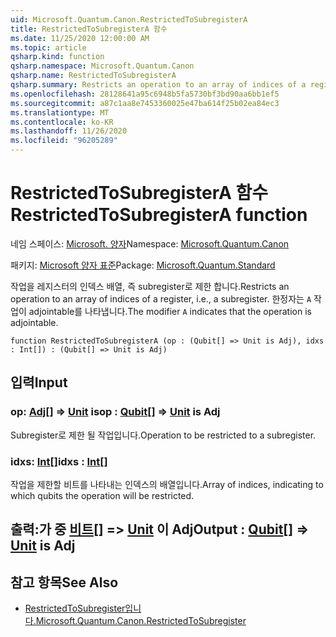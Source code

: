 ```yaml
---
uid: Microsoft.Quantum.Canon.RestrictedToSubregisterA
title: RestrictedToSubregisterA 함수
ms.date: 11/25/2020 12:00:00 AM
ms.topic: article
qsharp.kind: function
qsharp.namespace: Microsoft.Quantum.Canon
qsharp.name: RestrictedToSubregisterA
qsharp.summary: Restricts an operation to an array of indices of a register, i.e., a subregister. The modifier `A` indicates that the operation is adjointable.
ms.openlocfilehash: 28128641a95c6948b5fa5730bf3bd90aa6bb1ef5
ms.sourcegitcommit: a87c1aa8e7453360025e47ba614f25b02ea84ec3
ms.translationtype: MT
ms.contentlocale: ko-KR
ms.lasthandoff: 11/26/2020
ms.locfileid: "96205289"
---
```

# <a name="restrictedtosubregistera-function"></a><span data-ttu-id="8973b-102">RestrictedToSubregisterA 함수</span><span class="sxs-lookup"><span data-stu-id="8973b-102">RestrictedToSubregisterA function</span></span>

<span data-ttu-id="8973b-103">네임 스페이스: [Microsoft. 양자](xref:Microsoft.Quantum.Canon)</span><span class="sxs-lookup"><span data-stu-id="8973b-103">Namespace: [Microsoft.Quantum.Canon](xref:Microsoft.Quantum.Canon)</span></span>

<span data-ttu-id="8973b-104">패키지: [Microsoft 양자 표준](https://nuget.org/packages/Microsoft.Quantum.Standard)</span><span class="sxs-lookup"><span data-stu-id="8973b-104">Package: [Microsoft.Quantum.Standard](https://nuget.org/packages/Microsoft.Quantum.Standard)</span></span>


<span data-ttu-id="8973b-105">작업을 레지스터의 인덱스 배열, 즉 subregister로 제한 합니다.</span><span class="sxs-lookup"><span data-stu-id="8973b-105">Restricts an operation to an array of indices of a register, i.e., a subregister.</span></span>
<span data-ttu-id="8973b-106">한정자는 `A` 작업이 adjointable를 나타냅니다.</span><span class="sxs-lookup"><span data-stu-id="8973b-106">The modifier `A` indicates that the operation is adjointable.</span></span>

```qsharp
function RestrictedToSubregisterA (op : (Qubit[] => Unit is Adj), idxs : Int[]) : (Qubit[] => Unit is Adj)
```


## <a name="input"></a><span data-ttu-id="8973b-107">입력</span><span class="sxs-lookup"><span data-stu-id="8973b-107">Input</span></span>

### <a name="op--qubit--unit--is-adj"></a><span data-ttu-id="8973b-108">op: [Adj](xref:microsoft.quantum.lang-ref.qubit)[] => [Unit](xref:microsoft.quantum.lang-ref.unit)  is</span><span class="sxs-lookup"><span data-stu-id="8973b-108">op : [Qubit](xref:microsoft.quantum.lang-ref.qubit)[] => [Unit](xref:microsoft.quantum.lang-ref.unit)  is Adj</span></span>

<span data-ttu-id="8973b-109">Subregister로 제한 될 작업입니다.</span><span class="sxs-lookup"><span data-stu-id="8973b-109">Operation to be restricted to a subregister.</span></span>


### <a name="idxs--int"></a><span data-ttu-id="8973b-110">idxs: [Int](xref:microsoft.quantum.lang-ref.int)[]</span><span class="sxs-lookup"><span data-stu-id="8973b-110">idxs : [Int](xref:microsoft.quantum.lang-ref.int)[]</span></span>

<span data-ttu-id="8973b-111">작업을 제한할 비트를 나타내는 인덱스의 배열입니다.</span><span class="sxs-lookup"><span data-stu-id="8973b-111">Array of indices, indicating to which qubits the operation will be restricted.</span></span>



## <a name="output--qubit--unit--is-adj"></a><span data-ttu-id="8973b-112">출력:가 중 [비트](xref:microsoft.quantum.lang-ref.qubit)[] => [Unit](xref:microsoft.quantum.lang-ref.unit)  이 Adj</span><span class="sxs-lookup"><span data-stu-id="8973b-112">Output : [Qubit](xref:microsoft.quantum.lang-ref.qubit)[] => [Unit](xref:microsoft.quantum.lang-ref.unit)  is Adj</span></span>



## <a name="see-also"></a><span data-ttu-id="8973b-113">참고 항목</span><span class="sxs-lookup"><span data-stu-id="8973b-113">See Also</span></span>

- [<span data-ttu-id="8973b-114">RestrictedToSubregister입니다.</span><span class="sxs-lookup"><span data-stu-id="8973b-114">Microsoft.Quantum.Canon.RestrictedToSubregister</span></span>](xref:Microsoft.Quantum.Canon.RestrictedToSubregister)